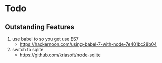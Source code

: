 # Todo

## Outstanding Features

1. use babel to so you get use ES7
    - https://hackernoon.com/using-babel-7-with-node-7e401bc28b04
1. switch to sqlite
    - https://github.com/kriasoft/node-sqlite